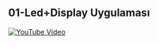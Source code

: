<h2>01-Led+Display Uygulaması</h2>

[![YouTube Video](https://img.youtube.com/vi/7ms7T-n3Ou0/maxresdefault.jpg)](https://youtu.be/7ms7T-n3Ou0) 


